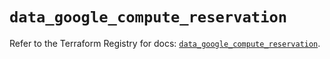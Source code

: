 # `data_google_compute_reservation`

Refer to the Terraform Registry for docs: [`data_google_compute_reservation`](https://registry.terraform.io/providers/hashicorp/google/6.17.0/docs/data-sources/compute_reservation).
